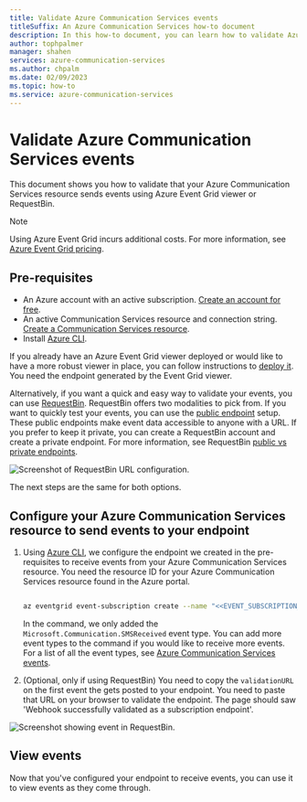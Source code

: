 ```yaml
---
title: Validate Azure Communication Services events
titleSuffix: An Azure Communication Services how-to document
description: In this how-to document, you can learn how to validate Azure Communication Services events with RequestBin or Azure Event Viewer.
author: tophpalmer
manager: shahen
services: azure-communication-services
ms.author: chpalm
ms.date: 02/09/2023
ms.topic: how-to
ms.service: azure-communication-services
---
```


# Validate Azure Communication Services events

This document shows you how to validate that your Azure Communication Services resource sends events using Azure Event Grid viewer or RequestBin. 

> [!NOTE] 
> Using Azure Event Grid incurs additional costs. For more information, see [Azure Event Grid pricing](https://azure.microsoft.com/pricing/details/event-grid/).

## Pre-requisites

- An Azure account with an active subscription. [Create an account for free](https://azure.microsoft.com/free/?WT.mc_id=A261C142F).
- An active Communication Services resource and connection string. [Create a Communication Services resource](../../quickstarts/create-communication-resource.md).
- Install [Azure CLI](/cli/azure/install-azure-cli-windows?tabs=azure-cli).

If you already have an Azure Event Grid viewer deployed or would like to have a more robust viewer in place, you can follow instructions to [deploy it](/samples/azure-samples/azure-event-grid-viewer/azure-event-grid-viewer/). You need the endpoint generated by the Event Grid viewer.

Alternatively, if you want a quick and easy way to validate your events, you can use [RequestBin](https://requestbin.com/). RequestBin offers two modalities to pick from. If you want to quickly test your events, you can use the [public endpoint](https://requestbin.com/r) setup. These public endpoints make event data accessible to anyone with a URL. If you prefer to keep it private, you can create a RequestBin account and create a private endpoint. For more information, see RequestBin [public vs private endpoints](https://requestbin.com/docs/#public-vs-private-endpoints).

![Screenshot of RequestBin URL configuration.](./media/requestbin-url.png)

The next steps are the same for both options.

## Configure your Azure Communication Services resource to send events to your endpoint

1. Using [Azure CLI](/cli/azure/install-azure-cli-windows?tabs=azure-cli), we configure the endpoint we created in the pre-requisites to receive events from your Azure Communication Services resource. You need the resource ID for your Azure Communication Services resource found in the Azure portal.

    ```bash

    az eventgrid event-subscription create --name "<<EVENT_SUBSCRIPTION_NAME>>" --endpoint-type webhook --endpoint "<<URL>> " --source-resource-id "<<RESOURCE_ID>>"  --included-event-types Microsoft.Communication.SMSReceived 

    ```

    In the command, we only added the `Microsoft.Communication.SMSReceived` event type. You can add more event types to the command if you would like to receive more events. For a list of all the event types, see [Azure Communication Services events](../../../event-grid/event-schema-communication-services.md).

2. (Optional, only if using RequestBin) You need to copy the `validationURL` on the first event the gets posted to your endpoint. You need to paste that URL on your browser to validate the endpoint. The page should saw 'Webhook successfully validated as a subscription endpoint'.

![Screenshot showing event in RequestBin.](./media/validation-request-bin.png)

## View events

Now that you've configured your endpoint to receive events, you can use it to view events as they come through.
